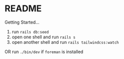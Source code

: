 # README

Getting Started...
1. run `rails db:seed`
2. open one shell and run `rails s`
3. open another shell and run `rails tailwindcss:watch`

OR run `./bin/dev` if `foreman` is installed
